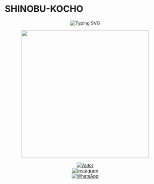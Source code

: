 # SHINOBU-KOCHO


<p align="center">
  <img src="https://readme-typing-svg.demolab.com?font=Fira+Code&pause=1000&color=8A2BE2&center=true&vCenter=true&width=450&lines=Shinobu+Bot+🦋;©Power+By+Danonino+🧸;Bot+en+desarrollo+🌸;Dice+tu+estrellita+⭐" alt="Typing SVG" />
</p>

<p align="center">
  <img src="https://i.postimg.cc/bJ9qC47R/portada.jpg" width="400px" />
</p>

<div align="center">

[![Autor](https://img.shields.io/badge/Autor-Nino%20chan-8A2BE2?style=for-the-badge&logo=github&logoColor=white)](https://github.com/ypsuke862)  
[![Instagram](https://img.shields.io/badge/@kob_dano_nino-8A2BE2?style=for-the-badge&logo=instagram&logoColor=white)](https://instagram.com/kob_dano_nino)  
[![WhatsApp](https://img.shields.io/badge/WhatsApp-8A2BE2?style=for-the-badge&logo=whatsapp&logoColor=white)](https://wa.me/529992042946)

</div>